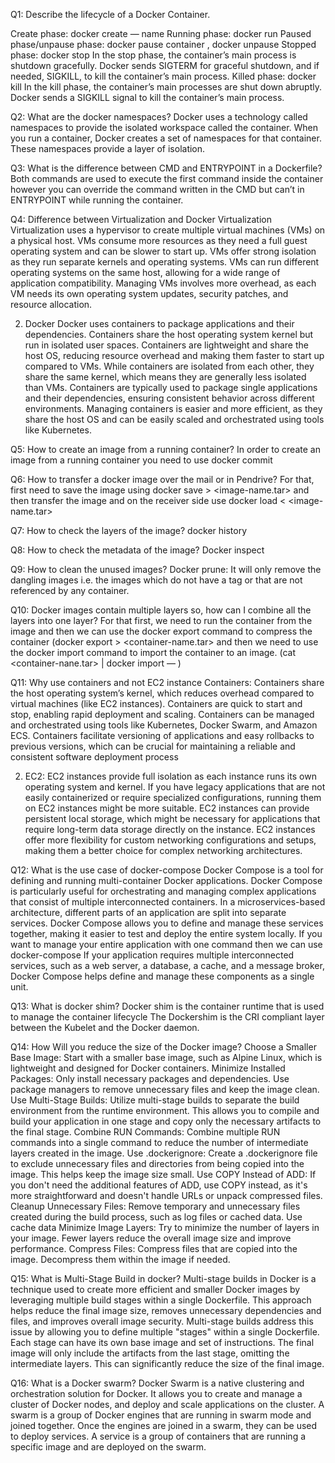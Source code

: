 Q1: Describe the lifecycle of a Docker Container.

Create phase: docker create — name <name-of-container> <docker-image-name>
Running phase: docker run <container-id>
Paused phase/unpause phase: docker pause container <container-id or container-name>, docker unpause <container-id or container-name>
Stopped phase: docker stop <container-id or container-name>
In the stop phase, the container’s main process is shutdown gracefully. Docker sends SIGTERM for graceful shutdown, and if needed, SIGKILL, to kill the container’s main process.
Killed phase: docker kill <container-id or container-name>
In the kill phase, the container’s main processes are shut down abruptly. Docker sends a SIGKILL signal to kill the container’s main process.

Q2: What are the docker namespaces?
Docker uses a technology called namespaces to provide the isolated workspace called the container. When you run a container, Docker creates a set of namespaces for that container. These namespaces provide a layer of isolation.

Q3: What is the difference between CMD and ENTRYPOINT in a Dockerfile?
Both commands are used to execute the first command inside the container however you can override the command written in the CMD but can’t in ENTRYPOINT while running the container.

Q4: Difference between Virtualization and Docker
Virtualization
Virtualization uses a hypervisor to create multiple virtual machines (VMs) on a physical host.
VMs consume more resources as they need a full guest operating system and can be slower to start up.
VMs offer strong isolation as they run separate kernels and operating systems.
VMs can run different operating systems on the same host, allowing for a wide range of application compatibility.
Managing VMs involves more overhead, as each VM needs its own operating system updates, security patches, and resource allocation.

2. Docker
Docker uses containers to package applications and their dependencies. Containers share the host operating system kernel but run in isolated user spaces.
Containers are lightweight and share the host OS, reducing resource overhead and making them faster to start up compared to VMs.
While containers are isolated from each other, they share the same kernel, which means they are generally less isolated than VMs.
Containers are typically used to package single applications and their dependencies, ensuring consistent behavior across different environments.
Managing containers is easier and more efficient, as they share the host OS and can be easily scaled and orchestrated using tools like Kubernetes.

Q5: How to create an image from a running container?
In order to create an image from a running container you need to use docker commit <name of container> <new name of image>

Q6: How to transfer a docker image over the mail or in Pendrive?
For that, first need to save the image using docker save <image-name> > <image-name.tar> and then transfer the image and on the receiver side use docker load < <image-name.tar>

Q7: How to check the layers of the image?
docker history <image-name>

Q8: How to check the metadata of the image?
Docker inspect <image-name>

Q9: How to clean the unused images?
Docker prune: It will only remove the dangling images i.e. the images which do not have a tag or that are not referenced by any container.

Q10: Docker images contain multiple layers so, how can I combine all the layers into one layer?
For that first, we need to run the container from the image and then we can use the docker export command to compress the container (docker export <container-name> > <container-name.tar> and then we need to use 
the docker import command to import the container to an image. (cat <container-nane.tar> | docker import — <image-name>)

Q11: Why use containers and not EC2 instance
Containers:
Containers share the host operating system’s kernel, which reduces overhead compared to virtual machines (like EC2 instances).
Containers are quick to start and stop, enabling rapid deployment and scaling.
Containers can be managed and orchestrated using tools like Kubernetes, Docker Swarm, and Amazon ECS.
Containers facilitate versioning of applications and easy rollbacks to previous versions, which can be crucial for maintaining a reliable and consistent software deployment process

2. EC2:
EC2 instances provide full isolation as each instance runs its own operating system and kernel.
If you have legacy applications that are not easily containerized or require specialized configurations, running them on EC2 instances might be more suitable.
EC2 instances can provide persistent local storage, which might be necessary for applications that require long-term data storage directly on the instance.
EC2 instances offer more flexibility for custom networking configurations and setups, making them a better choice for complex networking architectures.

Q12: What is the use case of docker-compose
Docker Compose is a tool for defining and running multi-container Docker applications.
Docker Compose is particularly useful for orchestrating and managing complex applications that consist of multiple interconnected containers.
In a microservices-based architecture, different parts of an application are split into separate services. Docker Compose allows you to define and manage these services together, making it easier to test and deploy the entire system locally.
If you want to manage your entire application with one command then we can use docker-compose
If your application requires multiple interconnected services, such as a web server, a database, a cache, and a message broker, Docker Compose helps define and manage these components as a single unit.

Q13: What is docker shim?
Docker shim is the container runtime that is used to manage the container lifecycle
The Dockershim is the CRI compliant layer between the Kubelet and the Docker daemon.

Q14: How Will you reduce the size of the Docker image?
Choose a Smaller Base Image: Start with a smaller base image, such as Alpine Linux, which is lightweight and designed for Docker containers.
Minimize Installed Packages: Only install necessary packages and dependencies. Use package managers to remove unnecessary files and keep the image clean.
Use Multi-Stage Builds: Utilize multi-stage builds to separate the build environment from the runtime environment. This allows you to compile and build your application in one stage and copy only the necessary artifacts to the final stage.
Combine RUN Commands: Combine multiple RUN commands into a single command to reduce the number of intermediate layers created in the image.
Use .dockerignore: Create a .dockerignore file to exclude unnecessary files and directories from being copied into the image. This helps keep the image size small.
Use COPY Instead of ADD: If you don't need the additional features of ADD, use COPY instead, as it's more straightforward and doesn't handle URLs or unpack compressed files.
Cleanup Unnecessary Files: Remove temporary and unnecessary files created during the build process, such as log files or cached data.
Use cache data
Minimize Image Layers: Try to minimize the number of layers in your image. Fewer layers reduce the overall image size and improve performance.
Compress Files: Compress files that are copied into the image. Decompress them within the image if needed.

Q15: What is Multi-Stage Build in docker?
Multi-stage builds in Docker is a technique used to create more efficient and smaller Docker images by leveraging multiple build stages within a single Dockerfile. This approach helps reduce the final image size, removes unnecessary dependencies and files, and improves overall image security.
Multi-stage builds address this issue by allowing you to define multiple "stages" within a single Dockerfile. Each stage can have its own base image and set of instructions. The final image will only include the artifacts from the last stage, omitting the intermediate layers. This can significantly reduce the size of the final image.

Q16: What is a Docker swarm?
Docker Swarm is a native clustering and orchestration solution for Docker. It allows you to create and manage a cluster of Docker nodes, and deploy and scale applications on the cluster.
A swarm is a group of Docker engines that are running in swarm mode and joined together. Once the engines are joined in a swarm, they can be used to deploy services. A service is a group of containers that are running a specific image and are deployed on the swarm.
